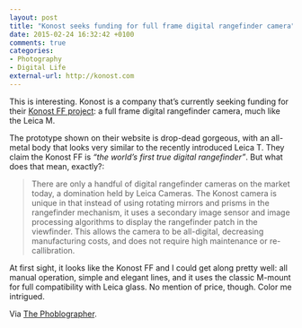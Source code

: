 ```yaml
---
layout: post
title: "Konost seeks funding for full frame digital rangefinder camera"
date: 2015-02-24 16:32:42 +0100
comments: true
categories: 
- Photography
- Digital Life
external-url: http://konost.com
---
```


This is interesting. Konost is a company that’s currently seeking funding for their [Konost FF project](http://konost.com/?page_id=6654): a full frame digital rangefinder camera, much like the Leica M.

The prototype shown on their website is drop-dead gorgeous, with an all-metal body that looks very similar to the recently introduced Leica T. They claim the Konost FF is _“the world’s first true digital rangefinder”_. But what does that mean, exactly?:

> There are only a handful of digital rangefinder cameras on the market today, a domination held by Leica Cameras. The Konost camera is unique in that instead of using rotating mirrors and prisms in the rangefinder mechanism, it uses a secondary image sensor and image processing algorithms to display the rangefinder patch in the viewfinder. This allows the camera to be all-digital, decreasing manufacturing costs, and does not require high maintenance or re-callibration.

At first sight, it looks like the Konost FF and I could get along pretty well: all manual operation, simple and elegant lines, and it uses the classic M-mount for full compatibility with Leica glass. No mention of price, though. Color me intrigued.

Via [The Phoblographer](http://www.thephoblographer.com/2015/02/24/konost-ff-digital-rangefinder-challenge-leica/).